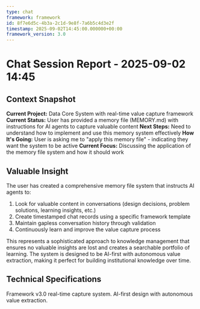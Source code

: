 ```yaml
---
type: chat
framework: framework
id: 8f7e6d5c-4b3a-2c1d-9e8f-7a6b5c4d3e2f
timestamp: 2025-09-02T14:45:00.000000+00:00
framework_version: 3.0
---
```


# Chat Session Report - 2025-09-02 14:45

## Context Snapshot
**Current Project:** Data Core System with real-time value capture framework
**Current Status:** User has provided a memory file (MEMORY.md) with instructions for AI agents to capture valuable content
**Next Steps:** Need to understand how to implement and use this memory system effectively
**How It's Going:** User is asking me to "apply this memory file" - indicating they want the system to be active
**Current Focus:** Discussing the application of the memory file system and how it should work

## Valuable Insight
The user has created a comprehensive memory file system that instructs AI agents to:
1. Look for valuable content in conversations (design decisions, problem solutions, learning insights, etc.)
2. Create timestamped chat records using a specific framework template
3. Maintain gapless conversation history through validation
4. Continuously learn and improve the value capture process

This represents a sophisticated approach to knowledge management that ensures no valuable insights are lost and creates a searchable portfolio of learning. The system is designed to be AI-first with autonomous value extraction, making it perfect for building institutional knowledge over time.

## Technical Specifications
Framework v3.0 real-time capture system. AI-first design with autonomous value extraction.
